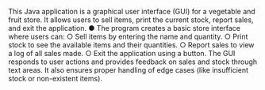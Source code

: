 This Java application is a graphical user interface (GUI) for a vegetable and fruit store. It allows users to sell items, print the current stock, report sales, and exit the application.
●	The program creates a basic store interface where users can:
         ○	Sell items by entering the name and quantity.
         ○	Print stock to see the available items and their quantities.
         ○	Report sales to view a log of all sales made.
         ○	Exit the application using a button.
The GUI responds to user actions and provides feedback on sales and stock through text areas. It also ensures proper handling of edge cases (like insufficient stock or non-existent items).
